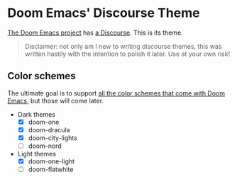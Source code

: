 # Doom Emacs' Discourse Theme

[The Doom Emacs project](https://doomemacs.org) has [a Discourse](https://discourse.doomemacs.org). This is its theme.

> Disclaimer: not only am I new to writing discourse themes, this was written hastily with the intention to polish it later. Use at your own risk!

## Color schemes
The ultimate goal is to support [all the color schemes that come with Doom
Emacs](https://github.com/hlissner/emacs-doom-themes), but those will come
later.

+ Dark themes
  + [X] doom-one
  + [X] doom-dracula
  + [X] doom-city-lights
  + [ ] doom-nord
+ Light themes
  + [X] doom-one-light
  + [ ] doom-flatwhite
